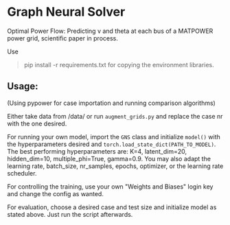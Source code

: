 # Graph Neural Solver
Optimal Power Flow: Predicting v and theta at each bus of a MATPOWER power grid, scientific paper in process.

Use
> pip install -r requirements.txt
for copying the environment libraries.

## Usage:
(Using pypower for case importation and running comparison algorithms)

Either take data from /data/ or run `augment_grids.py` and replace the case nr with the one desired.

For running your own model, import the `GNS` class and initialize `model()` with the hyperparameters desired and `torch.load_state_dict(PATH_TO_MODEL)`.
The best performing hyperparameters are: K=4, latent_dim=20, hidden_dim=10, multiple_phi=True, gamma=0.9. You may also adapt the learning rate, batch_size, nr_samples, epochs, optimizer, or the learning rate scheduler. 

For controlling the training, use your own "Weights and Biases" login key and change the config as wanted.

For evaluation, choose a desired case and test size and initialize model as stated above. Just run the script afterwards.



